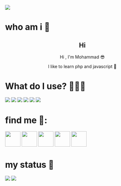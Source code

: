 <p>
    <img src="https:github.com/mohwmmad86/mohwmmad86/blob/03e0ddd1cbe3c1301c9b892f2157cbf0918c150c/icons/Banner.png">
</p>


# who am i 👤
<h2 align="center" >Hi</h2>
<p align="center" >Hi , I'm Mohammad 😎</p>
<p  align="center" >I like to learn php and javascript 🐍</p>


# What do I use? 👨🏻‍💻

<p>
    <img src="https:img.shields.io/badge/python-27015E?style=for-the-badge&logo=python&logoColor=F700FF">
    <img src="https:img.shields.io/badge/windows-27015E?style=for-the-badge&logo=windows&logoColor=F700FF">
    <img src="https:img.shields.io/badge/HTML-its README.md will appear on your profile!?style=for-the-badge&logo=html5&logoColor=F700FF">
    <img src="https:img.shields.io/badge/CSS-1572B6?style=for-the-badge&logo=css3&logoColor=F700FF">
    <img src="https:img.shields.io/badge/tailwindcss-27015E?style=for-the-badge&logo=tailwindcss&logoColor=F700FF">
    <img src="https:img.shields.io/badge/alpine.js-27015E?style=for-the-badge&logo=alpine.js&logoColor=F700FF">
</p>

# find me 🧐:

<a href="https:t.me/mohwmmad86"><img src="https:github.com/mohwmmad86/mohwmmad86/blob/86fa88d9f3c0b8118c06440a948fad1b51809612/icons/telegram.png" width="50px"></a> 
<a href="https:www.linkedin.com/in/mohwmmad86"> <img src="https:github.com/mohwmmad86/mohwmmad86/blob/e7bff72d0951783899aa954890737f1882f30a00/icons/linkedin.png" width="50px"></a>
<a href="https:instagram.com/mohwmmad86"><img src="https:github.com/mohwmmad86/mohwmmad86/blob/86fa88d9f3c0b8118c06440a948fad1b51809612/icons/instagram.png" width="50px"></a> 
<a href="https:x.com/mohwmmad86"><img src="https:github.com/mohwmmad86/mohwmmad86/blob/86fa88d9f3c0b8118c06440a948fad1b51809612/icons/x.png" width="50px"></a> 
<a href="https:reddit.com/u/mohwmmad86"><img src="https:github.com/mohwmmad86/mohwmmad86/blob/86fa88d9f3c0b8118c06440a948fad1b51809612/icons/reddit.png" width="50px"></a> 



# my status 👀

<p>
    <img src="https:github-readme-stats.vercel.app/api?username=mohwmmad86&show_icons=false&theme=tokyonight">
    <img src="https:github-readme-stats.vercel.app/api/top-langs/?username=mohwmmad86&layout=compact&theme=tokyonight">
</p>
